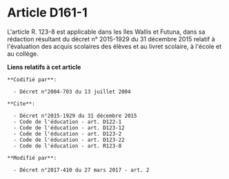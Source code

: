 # Article D161-1

L'article R. 123-8 est applicable dans les îles Wallis et Futuna, dans sa rédaction résultant du décret n° 2015-1929 du 31
décembre 2015 relatif à l'évaluation des acquis scolaires des élèves et au livret scolaire, à l'école et au collège.

**Liens relatifs à cet article**

	**Codifié par**:

	  - Décret n°2004-703 du 13 juillet 2004

	**Cite**:

	  - Décret n°2015-1929 du 31 décembre 2015
	  - Code de l'éducation - art. D122-1
	  - Code de l'éducation - art. D123-12
	  - Code de l'éducation - art. D123-2
	  - Code de l'éducation - art. D123-22
	  - Code de l'éducation - art. R123-8

	**Modifié par**:

	  - Décret n°2017-410 du 27 mars 2017 - art. 2
